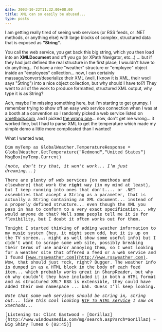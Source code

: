 ```yaml
---
date: 2003-10-22T11:32:00+00:00
title: XML can so easily be abused...
type: posts
---
```

I am getting really tired of seeing web services (or RSS feeds, or .NET methods, or anything else) with large blocks of complex, structured data that is exposed as **"String".**

You call the web service, you get back this big string, which you then load into an **XMLDocument** and off you go (or XPath Navigator, etc...) ... but if they had just defined the real structure in the first place, I wouldn't have to do anything... I'd have a nice "weather" structure or "employee" object inside an "employees" collection... now, I can certainly massage/convert/deserialize their XML (well, **I** know it is XML, their wsdl says "String") into a nice object collection, but why should I have to!?! They went to all of the work to produce formatted, structured XML output, why type it is as String?

Ach, maybe I'm missing something here, but I'm starting to get grumpy. I remember trying to show off an easy web service connection when I was at a booth at a convention so I randomly picked a web service listed on [xmethods.com](http://xmethods.com), and I picked [the wrong one](http://www.webservicex.net/globalweather.asmx?WSDL)... now, don't get me wrong... it worked fine, but I had to parse XML to get the temperature which made my simple demo a little more complicated than I wanted!

What I wanted was;

<font face="'Courier New',Courier,monospace">Dim myTemp as GlobalWeather.TemperatureResponse = GlobalWeather.GetTemperature("Redmond","United States") MsgBox(myTemp.Current)

_(note, don't try that, it won't work... I'm just dreaming...)_

There are plenty of web services (on xmethods and elsewhere) that work the **right** way (in my mind at least), but I keep running into ones that don't.... or .NET assemblies that accept a String as a parameter, that is actually a String containing an XML document... instead of a properly defined structure... even though the XML you pass in has to conform to a very exact specification... why would anyone do that? Well some people tell me it is for flexibility, but I doubt it often works out for them.

Tonight I started thinking of adding weather information to my music system (hey, it might seem odd, but it is up on the TV screen... might as well show some useful info) but I didn't want to scrape some web site, possibly breaking their terms of use and/or annoying them, so I went looking for a weather site that offered a feed or a web service and I found [www.rssweather.com](http://www.rssweather.com). Wow, that should just rock, right? Bugger. The weather info is dumped in as a HTML block in the body of each feed item... which probably works great in SharpReader, but why oh why couldn't they have included it in both a HTML format and as structured XML? RSS is extensible, they could have added their own namespace ... bah. Guess I'll keep looking.

_Note that some web services should be string in, string out... like this cool looking [RTF To HTML service](http://www.infoaccelerator.net/rtf2html/) I saw on xmethods..._

<div class="media">
  [Listening to: Clint Eastwood – [Gorillaz](http://www.windowsmedia.com/mg/search.asp?srch=Gorillaz) – Big Shiny Tunes 6 (03:45)]
</div>

